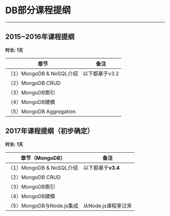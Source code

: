 ﻿# DB部分课程提纲

---

## 2015~2016年课程提纲 ##
**时长: 1天**

|    章节    | 备注 |
| ---------- | --- |
| （1）MongoDB & NoSQL介绍 | 以下都基于v3.2  |
| （2）MongoDB CRUD       |   |
| （3）MongoDB索引 |   |
| （4）MongoDB建模       |   |
| （5）MongoDB Aggregation |   |
 
## 2017年课程提纲（初步确定） ##
**时长: 1天**

|    章节（MongoDB）    | 备注 |
| ---------- | --- |
| （1）MongoDB & NoSQL介绍 | 以下都基于**v3.4**  |
| （2）MongoDB CRUD     |   |
| （3）MongoDB索引 | |
| （4）MongoDB建模     |   |
| （5）MongoDB与Node.js集成 | 从Node.js课程拿过来  |

